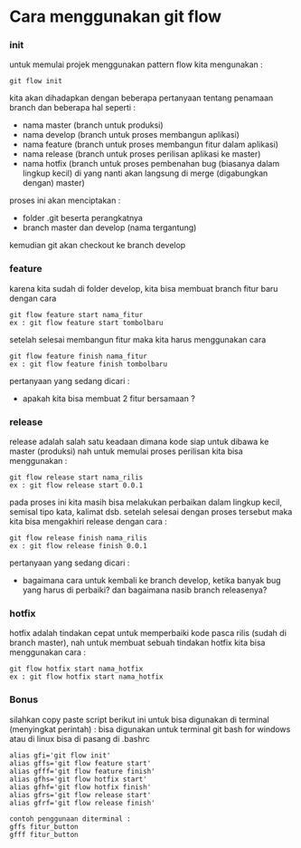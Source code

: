 # Cara menggunakan git flow

### init

untuk memulai projek menggunakan pattern flow kita mengunakan :

```
git flow init
```
kita akan dihadapkan dengan beberapa pertanyaan tentang penamaan branch dan beberapa hal seperti :
* nama master (branch untuk produksi)
* nama develop (branch untuk proses membangun aplikasi)
* nama feature (branch untuk proses membangun fitur dalam aplikasi)
* nama release (branch untuk proses perilisan aplikasi ke master)
* nama hotfix (branch untuk proses pembenahan bug (biasanya dalam lingkup kecil) di yang nanti akan langsung di merge (digabungkan dengan) master)

proses ini akan menciptakan :
* folder .git beserta perangkatnya
* branch master dan develop (nama tergantung)

kemudian git akan checkout ke branch develop

### feature

karena kita sudah di folder develop, kita bisa membuat branch fitur baru dengan cara
```
git flow feature start nama_fitur
ex : git flow feature start tombolbaru
```

setelah selesai membangun fitur maka kita harus menggunakan cara 
```
git flow feature finish nama_fitur
ex : git flow feature finish tombolbaru
```

pertanyaan yang sedang dicari :
* apakah kita bisa membuat 2 fitur bersamaan ?

### release

release adalah salah satu keadaan dimana kode siap untuk dibawa ke master (produksi) nah untuk memulai proses perilisan kita bisa menggunakan :

```
git flow release start nama_rilis
ex : git flow release start 0.0.1
```

pada proses ini kita masih bisa melakukan perbaikan dalam lingkup kecil, semisal tipo kata, kalimat dsb. setelah selesai dengan proses tersebut maka kita bisa mengakhiri release dengan cara : 
```
git flow release finish nama_rilis
ex : git flow release finish 0.0.1
```
pertanyaan yang sedang dicari :
* bagaimana cara untuk kembali ke branch develop, ketika banyak bug yang harus di perbaiki? dan bagaimana nasib branch releasenya?

### hotfix

hotfix adalah tindakan cepat untuk memperbaiki kode pasca rilis (sudah di branch master), nah untuk membuat sebuah tindakan hotfix kita bisa menggunakan cara :
```
git flow hotfix start nama_hotfix
ex : git flow hotfix start nama_hotfix
```

### Bonus
silahkan copy paste script berikut ini untuk bisa digunakan di terminal (menyingkat perintah) :
bisa digunakan untuk terminal git bash for windows atau di linux bisa di pasang di .bashrc

```
alias gfi='git flow init'
alias gffs='git flow feature start'
alias gfff='git flow feature finish'
alias gfhs='git flow hotfix start'
alias gfhf='git flow hotfix finish'
alias gfrs='git flow release start'
alias gfrf='git flow release finish'

contoh penggunaan diterminal :
gffs fitur_button
gfff fitur_button
```